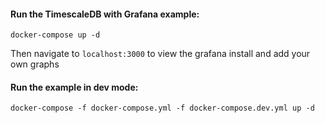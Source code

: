 #### Run the TimescaleDB with Grafana example:

```
docker-compose up -d
```

Then navigate to ```localhost:3000``` to view the grafana install and add your own graphs

#### Run the example in dev mode: 

```
docker-compose -f docker-compose.yml -f docker-compose.dev.yml up -d
```